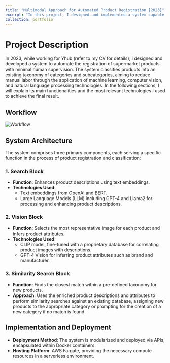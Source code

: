 ```yaml
---
title: "Multimodal Approach for Automated Product Registration [2023]"
excerpt: "In this project, I designed and implemented a system capable of autonomously categorizing supermarket products within a structured and meaningful taxonomy, relying solely on their textual descriptions, bar code and scrapped images. For that, I utilized technologies like LLMs, GANs, and contrastive learning.<br/><img src='/athosmoraes/images/portfolio/product_registration/product_registration.webp' style='width: 300px;'>"
collection: portfolio
---
```


# Project Description

In 2023, while working for Yhub (refer to my CV for details), I designed and developed a system to automate the registration of supermarket products with minimal human supervision. The system classifies products into an existing taxonomy of categories and subcategories, aiming to reduce manual labor through the application of machine learning, computer vision, and natural language processing technologies. In the following sections, I will explain its main functionalities and the most relevant technologies I used to achieve the final result.

## Workflow
![Workflow](/athosmoraes/images/portfolio/product_registration/autocad_workflow.png)

## System Architecture

The system comprises three primary components, each serving a specific function in the process of product registration and classification:

### 1. Search Block

- **Function**: Enhances product descriptions using text embeddings.
- **Technologies Used**: 
  - Text embeddings from OpenAI and BERT.
  - Large Language Models (LLM) including GPT-4 and Llama2 for processing and enhancing product descriptions.

### 2. Vision Block

- **Function**: Selects the most representative image for each product and infers product attributes.
- **Technologies Used**:
  - CLIP model, fine-tuned with a proprietary database for correlating product images with descriptions.
  - GPT-4 Vision for inferring product attributes such as brand and manufacturer.

### 3. Similarity Search Block

- **Function**: Finds the closest match within a pre-defined taxonomy for new products.
- **Approach**: Uses the enriched product descriptions and attributes to perform similarity searches against an existing database, assigning new products to the appropriate category or prompting for the creation of a new category if no match is found.

## Implementation and Deployment

- **Deployment Method**: The system is modularized and deployed via APIs, encapsulated within Docker containers.
- **Hosting Platform**: AWS Fargate, providing the necessary compute resources in a serverless environment.

